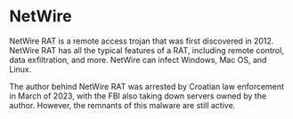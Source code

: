 # NetWire

NetWire RAT is a remote access trojan that was first discovered in 2012. NetWire RAT has all the typical features of a RAT, including remote control, data exfiltration, and more. NetWire can infect Windows, Mac OS, and Linux.

The author behind NetWire RAT was arrested by Croatian law enforcement in March of 2023, with the FBI also taking down servers owned by the author.
However, the remnants of this malware are still active. 